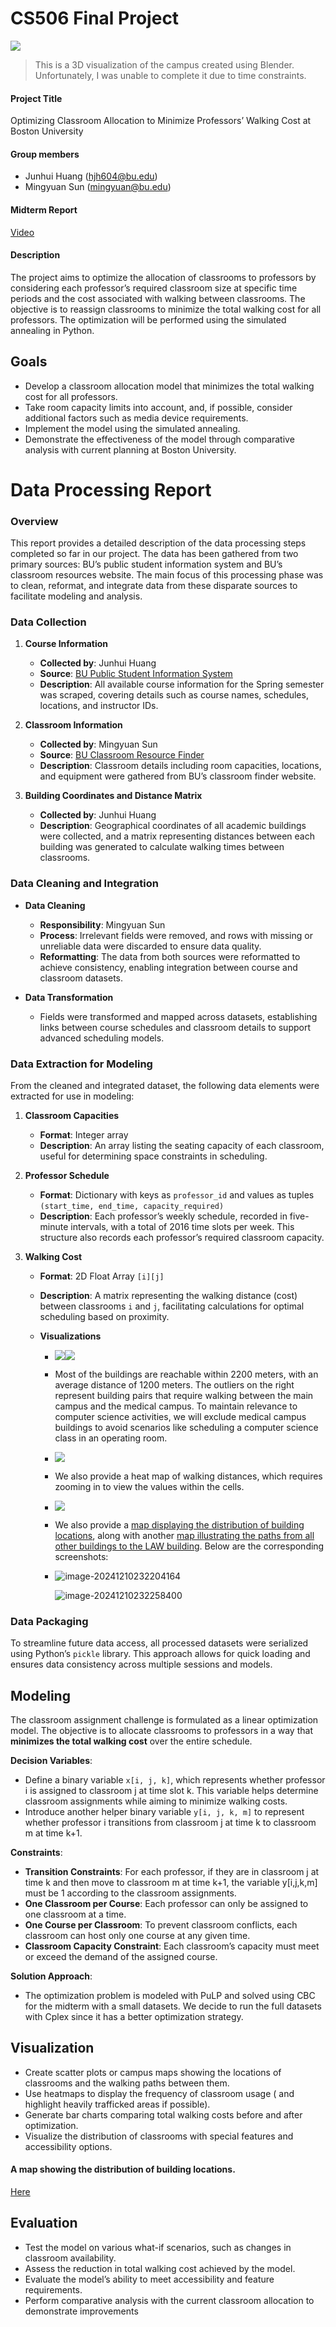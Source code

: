 # CS506 Final Project

![](assets\图片_20241210194403.png)

> This is a 3D visualization of the campus created using Blender. Unfortunately, I was unable to complete it due to time constraints.

#### Project Title

Optimizing Classroom Allocation to Minimize Professors’ Walking Cost at Boston University

#### Group members

- Junhui Huang (hjh604@bu.edu)
- Mingyuan Sun (mingyuan@bu.edu)

#### Midterm Report
[Video](https://www.youtube.com/watch?v=cfRX62oWjNg)

#### Description

The project aims to optimize the allocation of classrooms to professors by considering each professor’s required classroom size at specific time periods and the cost associated with walking between classrooms. The objective is to reassign classrooms to minimize the total walking cost for all professors. The optimization will be performed using the simulated annealing in Python.



## Goals
- Develop a classroom allocation model that minimizes the total walking cost for all professors.
- Take room capacity limits into account, and, if possible, consider additional factors such as media device requirements.
- Implement the model using the simulated annealing.
- Demonstrate the effectiveness of the model through comparative analysis with current planning at Boston University.



# Data Processing Report

### Overview

This report provides a detailed description of the data processing steps completed so far in our project. The data has been gathered from two primary sources: BU’s public student information system and BU’s classroom resources website. The main focus of this processing phase was to clean, reformat, and integrate data from these disparate sources to facilitate modeling and analysis.

### Data Collection

1. **Course Information**  
   - **Collected by**: Junhui Huang  
   - **Source**: [BU Public Student Information System](https://public.mybustudent.bu.edu/psp/BUPRD/EMPLOYEE/SA/s/WEBLIB_HCX_CM.H_CLASS_SEARCH.FieldFormula.IScript_Main)  
   - **Description**: All available course information for the Spring semester was scraped, covering details such as course names, schedules, locations, and instructor IDs.

2. **Classroom Information**  
   - **Collected by**: Mingyuan Sun  
   - **Source**: [BU Classroom Resource Finder](https://www.bu.edu/classrooms/find-a-classroom/)  
   - **Description**: Classroom details including room capacities, locations, and equipment were gathered from BU’s classroom finder website.

3. **Building Coordinates and Distance Matrix**  
   - **Collected by**: Junhui Huang  
   - **Description**: Geographical coordinates of all academic buildings were collected, and a matrix representing distances between each building was generated to calculate walking times between classrooms.

### Data Cleaning and Integration

- **Data Cleaning**  
  - **Responsibility**: Mingyuan Sun  
  - **Process**: Irrelevant fields were removed, and rows with missing or unreliable data were discarded to ensure data quality.
  - **Reformatting**: The data from both sources were reformatted to achieve consistency, enabling integration between course and classroom datasets.

- **Data Transformation**  
  - Fields were transformed and mapped across datasets, establishing links between course schedules and classroom details to support advanced scheduling models.

### Data Extraction for Modeling

From the cleaned and integrated dataset, the following data elements were extracted for use in modeling:

1. **Classroom Capacities**  
   - **Format**: Integer array  
   - **Description**: An array listing the seating capacity of each classroom, useful for determining space constraints in scheduling.

2. **Professor Schedule**  
   - **Format**: Dictionary with keys as `professor_id` and values as tuples `(start_time, end_time, capacity_required)`  
   - **Description**: Each professor’s weekly schedule, recorded in five-minute intervals, with a total of 2016 time slots per week. This structure also records each professor’s required classroom capacity.

3. **Walking Cost**  
   
   - **Format**: 2D Float Array `[i][j]`  

   - **Description**: A matrix representing the walking distance (cost) between classrooms `i` and `j`, facilitating calculations for optimal scheduling based on proximity.
   
   - **Visualizations**
   
     - ![](1.acquisition-junhui_huang\distribution_of_walking_distances.png)![](1.acquisition-junhui_huang\boxplot_of_walking_distances.png)
   
     - Most of the buildings are reachable within 2200 meters, with an average distance of 1200 meters. The outliers on the right represent building pairs that require walking between the main campus and the medical campus. To maintain relevance to computer science activities, we will exclude medical campus buildings to avoid scenarios like scheduling a computer science class in an operating room.
   
     - ![](1.acquisition-junhui_huang\top_10_distances.png)
   
     - We also provide a heat map of walking distances, which requires zooming in to view the values within the cells.
   
     - ![](1.acquisition-junhui_huang\heatmap_of_walking_distances.png)
   
     - We also provide a [map displaying the distribution of building locations](1.acquisition-junhui_huang\map.html), along with another [map illustrating the paths from all other buildings to the LAW building](1.acquisition-junhui_huang\path_to_law_map.html). Below are the corresponding screenshots:
   
     - ![image-20241210232204164](assets/image-20241210232204164.png)
   
       ![image-20241210232258400](assets/image-20241210232258400.png)



### Data Packaging

To streamline future data access, all processed datasets were serialized using Python’s `pickle` library. This approach allows for quick loading and ensures data consistency across multiple sessions and models.




## Modeling

The classroom assignment challenge is formulated as a linear optimization model. The objective is to allocate classrooms to professors in a way that **minimizes the total walking cost** over the entire schedule.



**Decision Variables**:

- Define a binary variable `x[i, j, k]`, which represents whether professor i is assigned to classroom j at time slot k. This variable helps determine classroom assignments while aiming to minimize walking costs.
- Introduce another helper binary variable `y[i, j, k, m]` to represent whether professor i transitions from classroom j at time k to classroom m at time k+1. 

**Constraints**:

- **Transition Constraints**: For each professor, if they are in classroom j at time k and then move to classroom m at time k+1, the variable y[i,j,k,m] must be 1 according to the classroom assignments.
- **One Classroom per Course**: Each professor can only be assigned to one classroom at a time.
- **One Course per Classroom**: To prevent classroom conflicts, each classroom can host only one course at any given time. 
- **Classroom Capacity Constraint**: Each classroom’s capacity must meet or exceed the demand of the assigned course. 

**Solution Approach**:

- The optimization problem is modeled with PuLP and solved using CBC for the midterm with a small datasets. We decide to run the full datasets with Cplex since it has a better optimization strategy.



## Visualization

- Create scatter plots or campus maps showing the locations of classrooms and the walking paths between them.
- Use heatmaps to display the frequency of classroom usage ( and highlight heavily trafficked areas if possible).
- Generate bar charts comparing total walking costs before and after optimization.
- Visualize the distribution of classrooms with special features and accessibility options.



#### A map showing the distribution of building locations.

[Here](https://github.com/zilongpa/CS506-Final-Project/blob/master/map.html)



## Evaluation

- Test the model on various what-if scenarios, such as changes in classroom availability.
- Assess the reduction in total walking cost achieved by the model.
- Evaluate the model’s ability to meet accessibility and feature requirements.
- Perform comparative analysis with the current classroom allocation to demonstrate improvements
